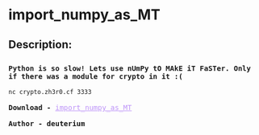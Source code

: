 
# import_numpy_as_MT
## Description:
<div style="font-family: Consolas,monaco,monospace;  padding-top: 2%;">
    <b>
Python is so slow! Lets use nUmPy tO MAkE iT FaSTer.
Only if there was a module for crypto in it :(
        </b>
	<br>
	<br>
	<code>nc crypto.zh3r0.cf 3333</code><br>
    <br>
     <b>Download - </b>  <a style="color:#bd93f9" href="https://static.zh3r0.com/import_numpy_as_MT_c4bc46385b1e2f064962518b01a66799d7b43c54.tar.gz">import_numpy_as_MT</a><br><br>
    <b>Author - deuterium</b>
    </div>

